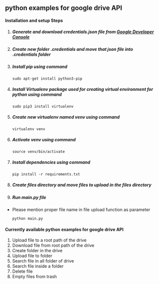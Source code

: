 
## python examples for google drive API
#### Installation and setup Steps

1. ##### Generate and download **credentials.json** file from  [Google Developer Console](https://console.developers.google.com/apis/library)

2. ##### Create new folder **.credentials** and move that json file into **.credentials** folder

3. ##### Install pip using command

    <code>sudo apt-get install python3-pip</code>
  
3. ##### Install Virtualenv package used for creating virtual environment for python using command

    <code>sudo pip3 install virtualenv</code>
  
4. ##### Create new virtualenv named venv using command

    <code>virtualenv venv</code> 
  
5. ##### Activate venv using command

    <code>source venv/bin/activate</code>
  
6. ##### Install dependencies using command

    <code>pip install -r requirements.txt</code>

7. ##### Create **files** directory and move files to upload in the files directory
 
8. ##### Run main.py file
  - Please mention proper file name in file upload function as parameter

    <code>python main.py</code>
    

#### Currently available python examples for google drive API
1. Upload file to a root path of the drive
1. Download file from root path of the drive
1. Create folder in the drive
1. Upload file to folder
1. Search file in all folder of drive
1. Search file inside a folder
1. Delete file
1. Empty files from trash
